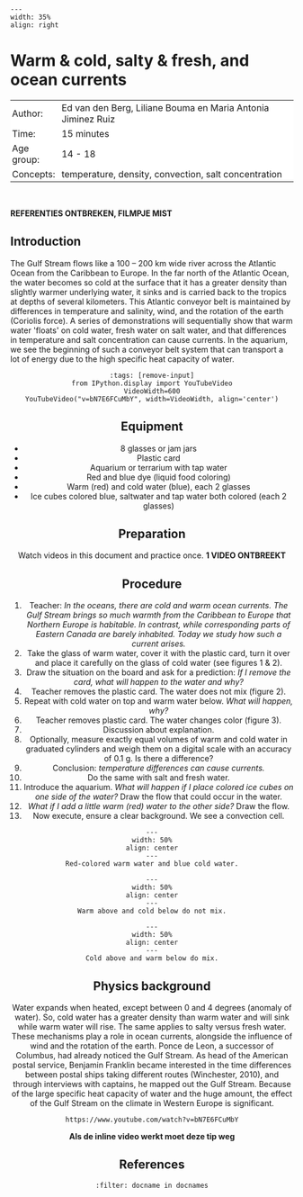 ```{figure} ../../figures/busy.png
---
width: 35%
align: right
```

# Warm & cold, salty & fresh, and ocean currents

<table style="width: 100%; border-collapse: collapse; border: none;">
    <tr style="background-color: white;"> 
        <td style="text-align: left; padding: 3px; border: none;">Author:</td>
        <td style="text-align: left; padding: 3px; border: none;">Ed van den Berg, Liliane Bouma en Maria
Antonia Jiminez Ruiz</td>
    </tr>
    <tr style="background-color: white;">
        <td style="text-align: left; padding: 3px; border: none;">Time:</td>
        <td style="text-align: left; padding: 3px; border: none;">15 minutes</td>
    </tr>
    <tr style="background-color: white;">
        <td style="text-align: left; padding: 3px; border: none;">Age group:</td>
        <td style="text-align: left; padding: 3px; border: none;">14 - 18</td>
    </tr>
    <tr style="background-color: white;">
        <td style="text-align: left; padding: 3px; border: none;">Concepts:</td>
        <td style="text-align: left; padding: 3px; border: none;">temperature, density, convection, salt concentration</td>
    </tr>
</table><br>


**REFERENTIES ONTBREKEN, FILMPJE MIST**


## Introduction
The Gulf Stream flows like a 100 – 200 km wide river across the Atlantic Ocean from the Caribbean to Europe. In the far north of the Atlantic Ocean, the water becomes so cold at the surface that it has a greater density than slightly warmer underlying water, it sinks and is carried back to the tropics at depths of several kilometers. This Atlantic conveyor belt is maintained by differences in temperature and salinity, wind, and the rotation of the earth (Coriolis force). A series of demonstrations will sequentially show that warm water 'floats' on cold water, fresh water on salt water, and that differences in temperature and salt concentration can cause currents. In the aquarium, we see the beginning of such a conveyor belt system that can transport a lot of energy due to the high specific heat capacity of water.

<div style='text-align: center;'>

```{code-cell} ipython3
:tags: [remove-input]
from IPython.display import YouTubeVideo
VideoWidth=600
YouTubeVideo("v=bN7E6FCuMbY", width=VideoWidth, align='center')
```

## Equipment
* 8 glasses or jam jars 
* Plastic card
* Aquarium or terrarium with tap water
* Red and blue dye (liquid food coloring)
* Warm (red) and cold water (blue), each 2 glasses
* Ice cubes colored blue, saltwater and tap water both colored (each 2 glasses)

## Preparation
Watch videos in this document and practice once. **1 VIDEO ONTBREEKT**

## Procedure
1. Teacher: *In the oceans, there are cold and warm ocean currents. The Gulf Stream brings so much warmth from the Caribbean to Europe that Northern Europe is habitable. In contrast, while corresponding parts of Eastern Canada are barely inhabited. Today we study how such a current arises.*
2. Take the glass of warm water, cover it with the plastic card, turn it over and place it carefully on the glass of cold water (see figures 1 & 2).
3. Draw the situation on the board and ask for a prediction: *If I remove the card, what will happen to the water and why?*
4. Teacher removes the plastic card. The water does not mix (figure 2).
5. Repeat with cold water on top and warm water below. *What will happen, why?*
6. Teacher removes plastic card. The water changes color (figure 3).
7. Discussion about explanation.
8. Optionally, measure exactly equal volumes of warm and cold water in graduated cylinders and weigh them on a digital scale with an accuracy of 0.1 g. Is there a difference?
9. Conclusion: *temperature differences can cause currents.*
10. Do the same with salt and fresh water.
11. Introduce the aquarium. *What will happen if I place colored ice cubes on one side of the water?* Draw the flow that could occur in the water.
12. *What if I add a little warm (red) water to the other side?* Draw the flow.
13. Now execute, ensure a clear background. We see a convection cell.


```{figure} demo28_figure1.jpg
---
width: 50%
align: center
---
Red-colored warm water and blue cold water.
```

```{figure} demo28_figure2.jpg
---
width: 50%
align: center
---
Warm above and cold below do not mix.
```

```{figure} demo28_figure3.jpg
---
width: 50%
align: center
---
Cold above and warm below do mix.
```
## Physics background
Water expands when heated, except between 0 and 4 degrees (anomaly of water). So, cold water has a greater density than warm water and will sink while warm water will rise. The same applies to salty versus fresh water. These mechanisms play a role in ocean currents, alongside the influence of wind and the rotation of the earth. Ponce de Leon, a successor of Columbus, had already noticed the Gulf Stream. As head of the American postal service, Benjamin Franklin became interested in the time differences between postal ships taking different routes (Winchester, 2010), and through interviews with captains, he mapped out the Gulf Stream. Because of the large specific heat capacity of water and the huge amount, the effect of the Gulf Stream on the climate in Western Europe is significant.

```{tip}
https://www.youtube.com/watch?v=bN7E6FCuMbY
```
**Als de inline video werkt moet deze tip weg**

## References
```{bibliography}
:filter: docname in docnames
```